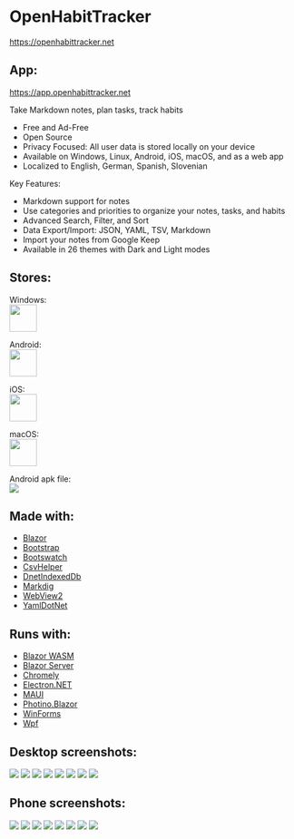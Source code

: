 # OpenHabitTracker

https://openhabittracker.net

## App:

https://app.openhabittracker.net

Take Markdown notes, plan tasks, track habits

- Free and Ad-Free
- Open Source
- Privacy Focused: All user data is stored locally on your device
- Available on Windows, Linux, Android, iOS, macOS, and as a web app
- Localized to English, German, Spanish, Slovenian

Key Features:

- Markdown support for notes
- Use categories and priorities to organize your notes, tasks, and habits
- Advanced Search, Filter, and Sort
- Data Export/Import: JSON, YAML, TSV, Markdown
- Import your notes from Google Keep
- Available in 26 themes with Dark and Light modes

## Stores:

Windows:  
[<img src="OpenHabitTracker.Web/icons/Microsoft.svg" height="48">](https://apps.microsoft.com/detail/9mwzmlxzzllr)

Android:  
[<img src="OpenHabitTracker.Web/icons/Google.svg" height="48">](https://play.google.com/store/apps/details?id=net.openhabittracker)

iOS:  
[<img src="OpenHabitTracker.Web/icons/AppStore.svg" height="48">](https://apps.apple.com/us/app/openhabittracker/id6654885470?platform=iphone)

macOS:  
[<img src="OpenHabitTracker.Web/icons/MacAppStore.svg" height="48">](https://apps.apple.com/us/app/openhabittracker/id6654885470?platform=mac)

Android apk file:  
[<img src="OpenHabitTracker.Web/icons/APKPure.png">](https://apkpure.com/openhabittracker/net.openhabittracker)

## Made with:

*   [Blazor](https://dotnet.microsoft.com/en-us/apps/aspnet/web-apps/blazor)
*   [Bootstrap](https://getbootstrap.com)
*   [Bootswatch](https://bootswatch.com)
*   [CsvHelper](https://joshclose.github.io/CsvHelper)
*   [DnetIndexedDb](https://github.com/amuste/DnetIndexedDb)
*   [Markdig](https://github.com/xoofx/markdig)
*   [WebView2](https://developer.microsoft.com/en-us/microsoft-edge/webview2)
*   [YamlDotNet](https://aaubry.net/pages/yamldotnet.html)

## Runs with:

*   [Blazor WASM](https://learn.microsoft.com/en-us/aspnet/core/blazor)
*   [Blazor Server](https://learn.microsoft.com/en-us/aspnet/core/blazor)
*   [Chromely](https://github.com/chromelyapps/Chromely)
*   [Electron.NET](https://github.com/ElectronNET/Electron.NET)
*   [MAUI](https://learn.microsoft.com/en-us/dotnet/maui)
*   [Photino.Blazor](https://github.com/tryphotino/photino.Blazor)
*   [WinForms](https://learn.microsoft.com/en-us/dotnet/desktop/winforms)
*   [Wpf](https://learn.microsoft.com/en-us/dotnet/desktop/wpf)

## Desktop screenshots:

[![](OpenHabitTracker.Web/images/desktop_1_settings.png)](OpenHabitTracker.Web/images/desktop_1_settings.png)
[![](OpenHabitTracker.Web/images/desktop_2_note.png)](OpenHabitTracker.Web/images/desktop_2_note.png)
[![](OpenHabitTracker.Web/images/desktop_3_notes.png)](OpenHabitTracker.Web/images/desktop_3_notes.png)
[![](OpenHabitTracker.Web/images/desktop_4_task.png)](OpenHabitTracker.Web/images/desktop_4_task.png)
[![](OpenHabitTracker.Web/images/desktop_5_tasks.png)](OpenHabitTracker.Web/images/desktop_5_tasks.png)
[![](OpenHabitTracker.Web/images/desktop_6_habit.png)](OpenHabitTracker.Web/images/desktop_6_habit.png)
[![](OpenHabitTracker.Web/images/desktop_7_habits.png)](OpenHabitTracker.Web/images/desktop_7_habits.png)
[![](OpenHabitTracker.Web/images/desktop_8_backup.png)](OpenHabitTracker.Web/images/desktop_8_backup.png)

## Phone screenshots:

[![](OpenHabitTracker.Web/images/phone_1_empty.png)](OpenHabitTracker.Web/images/phone_1_empty.png)
[![](OpenHabitTracker.Web/images/phone_2_notes.png)](OpenHabitTracker.Web/images/phone_2_notes.png)
[![](OpenHabitTracker.Web/images/phone_3_markdown.png)](OpenHabitTracker.Web/images/phone_3_markdown.png)
[![](OpenHabitTracker.Web/images/phone_4_task.png)](OpenHabitTracker.Web/images/phone_4_task.png)
[![](OpenHabitTracker.Web/images/phone_5_habit.png)](OpenHabitTracker.Web/images/phone_5_habit.png)
[![](OpenHabitTracker.Web/images/phone_6_search.png)](OpenHabitTracker.Web/images/phone_6_search.png)
[![](OpenHabitTracker.Web/images/phone_7_settings.png)](OpenHabitTracker.Web/images/phone_7_settings.png)
[![](OpenHabitTracker.Web/images/phone_8_backup.png)](OpenHabitTracker.Web/images/phone_8_backup.png)